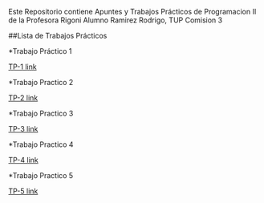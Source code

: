 Este Repositorio contiene Apuntes y Trabajos Prácticos de Programacion II de la Profesora Rigoni
Alumno Ramirez Rodrigo, TUP Comision 3

##Lista de Trabajos Prácticos

  *Trabajo Práctico 1
  
  [TP-1 link](https://github.com/Rodrymza/programacion-ii-rigoni/tree/bbfc22af03bf1ccb691911dea1bd346663bf4ef3/trabajos-practicos/tp1-programacion-estructurada)

  *Trabajo Practico 2
  
  [TP-2 link](https://github.com/Rodrymza/programacion-ii-rigoni/tree/bbfc22af03bf1ccb691911dea1bd346663bf4ef3/trabajos-practicos/tp2-poo)

  *Trabajo Practico 3
  
  [TP-3 link](https://github.com/Rodrymza/programacion-ii-rigoni/tree/bbfc22af03bf1ccb691911dea1bd346663bf4ef3/trabajos-practicos/tp3-poo)

  *Trabajo Practico 4
  
  [TP-4 link](https://github.com/Rodrymza/programacion-ii-rigoni/tree/bbfc22af03bf1ccb691911dea1bd346663bf4ef3/trabajos-practicos/tp4-uml/src)

  *Trabajo Practico 5
  
  [TP-5 link](https://github.com/Rodrymza/programacion-ii-rigoni/tree/bbfc22af03bf1ccb691911dea1bd346663bf4ef3/trabajos-practicos/tp-5-colecciones)
